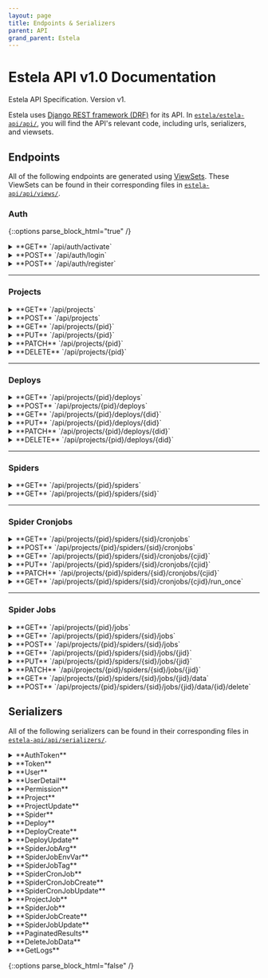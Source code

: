 ```yaml
---
layout: page
title: Endpoints & Serializers
parent: API
grand_parent: Estela
---
```


# Estela API v1.0 Documentation
Estela API Specification. Version v1.

Estela uses [Django REST framework (DRF)](https://www.django-rest-framework.org/) for its API.
In [`estela/estela-api/api/`](https://github.com/bitmakerla/estela/tree/main/estela-api/api/),
you will find the API's relevant code, including urls, serializers, and viewsets.

## Endpoints

All of the following endpoints are generated using [ViewSets](https://www.django-rest-framework.org/api-guide/viewsets/).
These ViewSets can be found in their corresponding files in [`estela-api/api/views/`](https://github.com/bitmakerla/estela/tree/main/estela-api/api/views).

### Auth

{::options parse_block_html="true" /}

<details>
<summary markdown="span">**GET** `/api/auth/activate`</summary>

#### **Description**
Activate a newly registered account.

##### Responses

| Code | Schema |
| ---- | ------ |
| 200 | [AuthToken](#authtoken) |

</details>

<details>
<summary markdown="span">**POST** `/api/auth/login`</summary>

#### **Description**
Login.

##### **Parameters**

| Name | Located in | Required | Schema |
| ---- | ---------- | -------- | ---- |
| data | body | Yes | [AuthToken](#authtoken) |

##### **Responses**

| Code | Schema |
| ---- | ------ |
| 200 | [Token](#token) |

</details>

<details>
<summary markdown="span">**POST** `/api/auth/register`</summary>

#### **Description**
Register.

#### **Method:** POST

##### **Parameters**

| Name | Located in | Required | Schema |
| ---- | ---------- | -------- | ---- |
| data | body | Yes | [User](#user) |

##### **Responses**

| Code | Schema |
| ---- | ------ |
| 200 | [Token](#token) |

</details>

---

### Projects

<details>
<summary markdown="span">**GET** `/api/projects`</summary>

#### **Description**
List projects.

#### **Method:** GET

##### **Parameters**

| Name | Located in | Description | Required | Schema |
| ---- | ---------- | ----------- | -------- | ---- |
| page | query | A page number within the paginated result set. | No | integer |
| page_size | query | Number of results to return per page. | No | integer |

##### **Responses**

| Code | Schema |
| ---- | ------ |
| 200 | [PaginatedResults](#paginatedresults)[[Project](#project)] |

</details>

<details>
<summary markdown="span">**POST** `/api/projects`</summary>

#### **Description**
Create project.

#### **Method:** POST

##### **Parameters**

| Name | Located in | Required | Schema |
| ---- | ---------- | -------- | ---- |
| data | body | Yes | [Project](#project) |

##### **Responses**

| Code | Schema |
| ---- | ------ |
| 201 | [Project](#project) |

</details>

<details>
<summary markdown="span">**GET** `/api/projects/{pid}`</summary>

#### **Description**
Get project.

#### **Method:** GET

##### **Parameters**

| Name | Located in | Required | Schema |
| ---- | ---------- | -------- | ---- |
| pid | path | Yes | string |

##### **Responses**

| Code | Schema |
| ---- | ------ |
| 200 | [Project](#project) |

</details>

<details>
<summary markdown="span">**PUT** `/api/projects/{pid}`</summary>

#### **Description**
Update project.

#### **Method:** PUT

Update Project information

##### **Parameters**

| Name | Located in | Required | Schema |
| ---- | ---------- | -------- | ---- |
| pid | path | Yes | string |
| data | body | Yes | [ProjectUpdate](#projectupdate) |

##### **Responses**

| Code | Schema |
| ---- | ------ |
| 200 | [ProjectUpdate](#projectupdate) |

</details>

<details>
<summary markdown="span">**PATCH** `/api/projects/{pid}`</summary>

#### **Description**
Partial update project.

#### **Method:** PATCH

##### **Parameters**

| Name | Located in | Required | Schema |
| ---- | ---------- | -------- | ---- |
| pid | path | Yes | string |
| data | body | Yes | [Project](#project) |

##### **Responses**

| Code | Schema |
| ---- | ------ |
| 200 | [Project](#project) |

</details>

<details>
<summary markdown="span">**DELETE** `/api/projects/{pid}`</summary>

#### **Description**
Delete project.

#### **Method:** DELETE

##### **Parameters**

| Name | Located in | Required | Schema |
| ---- | ---------- | -------- | ---- |
| pid | path | Yes | string |

##### **Responses**

| Code |
| ---- |
| 204 |

</details>

---

### Deploys

<details>
<summary markdown="span">**GET** `/api/projects/{pid}/deploys`</summary>

#### **Description**
List project deploys.

#### **Method:** GET

##### **Parameters**

| Name | Located in | Description | Required | Schema |
| ---- | ---------- | ----------- | -------- | ---- |
| pid | path |  | Yes | string |
| page | query | A page number within the paginated result set. | No | integer |
| page_size | query | Number of results to return per page. | No | integer |

##### **Responses**

| Code | Schema |
| ---- | ------ |
| 200 | [PaginatedResults](#paginatedresults)[[Deploy](#deploy)] |

</details>

<details>
<summary markdown="span">**POST** `/api/projects/{pid}/deploys`</summary>

#### **Description**
Create project deploy.

#### **Method:** POST

Create a new Deploy

##### **Parameters**

| Name | Located in | Required | Schema |
| ---- | ---------- | -------- | ---- |
| pid | path | Yes | string |
| data | body | Yes | [DeployCreate](#deploycreate) |

##### **Responses**

| Code | Schema |
| ---- | ------ |
| 201 | [DeployCreate](#deploycreate) |

</details>

<details>
<summary markdown="span">**GET** `/api/projects/{pid}/deploys/{did}`</summary>

#### **Description**
Create project deploy.

#### **Method:** GET

##### **Parameters**

| Name | Located in | Description | Required | Schema |
| ---- | ---------- | ----------- | -------- | ---- |
| did | path | A unique integer value identifying this deploy. | Yes | integer |
| pid | path |  | Yes | string |

##### **Responses**

| Code | Schema |
| ---- | ------ |
| 200 | [Deploy](#deploy) |

</details>

<details>
<summary markdown="span">**PUT** `/api/projects/{pid}/deploys/{did}`</summary>

#### **Description**
Update project deploy.

#### **Method:** PUT

##### **Parameters**

| Name | Located in | Description | Required | Schema |
| ---- | ---------- | ----------- | -------- | ---- |
| did | path | A unique integer value identifying this deploy. | Yes | integer |
| pid | path |  | Yes | string |
| data | body |  | Yes | [DeployUpdate](#deployupdate) |

##### **Responses**

| Code | Schema |
| ---- | ------ |
| 200 | [DeployUpdate](#deployupdate) |

</details>

<details>
<summary markdown="span">**PATCH** `/api/projects/{pid}/deploys/{did}`</summary>

#### **Description**
Partial update project deploy.

#### **Method:** PATCH

##### **Parameters**

| Name | Located in | Description | Required | Schema |
| ---- | ---------- | ----------- | -------- | ---- |
| did | path | A unique integer value identifying this deploy. | Yes | integer |
| pid | path |  | Yes | string |
| data | body |  | Yes | [Deploy](#deploy) |

##### **Responses**

| Code | Schema |
| ---- | ------ |
| 200 | [Deploy](#deploy) |

</details>

<details>
<summary markdown="span">**DELETE** `/api/projects/{pid}/deploys/{did}`</summary>

#### **Description**
Delete project deploy.

#### **Method:** DELETE

##### **Parameters**

| Name | Located in | Description | Required | Schema |
| ---- | ---------- | ----------- | -------- | ---- |
| did | path | A unique integer value identifying this deploy. | Yes | integer |
| pid | path |  | Yes | string |

##### **Responses**

| Code |
| ---- |
| 204 |

</details>

---

### Spiders

<details>
<summary markdown="span">**GET** `/api/projects/{pid}/spiders`</summary>

#### **Description**
List project spiders.

#### **Method:** GET

##### **Parameters**

| Name | Located in | Description | Required | Schema |
| ---- | ---------- | ----------- | -------- | ---- |
| pid | path |  | Yes | string |
| page | query | A page number within the paginated result set. | No | integer |
| page_size | query | Number of results to return per page. | No | integer |

##### **Responses**

| Code | Schema |
| ---- | ------ |
| 200 | [PaginatedResults](#paginatedresults)[[Spider](#spider)] |

</details>

<details>
<summary markdown="span">**GET** `/api/projects/{pid}/spiders/{sid}`</summary>

#### **Description**
Get project spider.

#### **Method:** GET

##### **Parameters**

| Name | Located in | Required | Schema |
| ---- | ---------- | -------- | ---- |
| pid | path | Yes | string |
| sid | path | Yes | string |

##### **Responses**

| Code | Schema |
| ---- | ------ |
| 200 | [Spider](#spider) |

</details>

---

### Spider Cronjobs

<details>
<summary markdown="span">**GET** `/api/projects/{pid}/spiders/{sid}/cronjobs`</summary>

#### **Description**
List spider cronjobs.

#### **Method:** GET

##### **Parameters**

| Name | Located in | Description | Required | Schema |
| ---- | ---------- | ----------- | -------- | ---- |
| pid | path |  | Yes | string |
| sid | path |  | Yes | string |
| tag | query | Cronjob tag. | No | string |
| page | query | A page number within the paginated result set. | No | integer |
| page_size | query | Number of results to return per page. | No | integer |

##### **Responses**

| Code | Schema |
| ---- | ------ |
| 200 | [PaginatedResults](#paginatedresults)[[SpiderCronjob](#spidercronjob)] |

</details>

<details>
<summary markdown="span">**POST** `/api/projects/{pid}/spiders/{sid}/cronjobs`</summary>

#### **Description**
Create spider cronjob.

#### **Method:** POST

##### **Parameters**

| Name | Located in | Required | Schema |
| ---- | ---------- | -------- | ---- |
| pid | path | Yes | string |
| sid | path | Yes | string |
| data | body | Yes | [SpiderCronJobCreate](#spidercronjobcreate) |

##### **Responses**

| Code | Schema |
| ---- | ------ |
| 201 | [SpiderCronJobCreate](#spidercronjobcreate) |

</details>

<details>
<summary markdown="span">**GET** `/api/projects/{pid}/spiders/{sid}/cronjobs/{cjid}`</summary>

#### **Description**
Get spider cronjob.

#### **Method:** GET

##### **Parameters**

| Name | Located in | Required | Schema |
| ---- | ---------- | -------- | ---- |
| cjid | path | Yes | string |
| pid | path | Yes | string |
| sid | path | Yes | string |

##### **Responses**

| Code | Schema |
| ---- | ------ |
| 200 | [SpiderCronJob](#spidercronjob) |

</details>

<details>
<summary markdown="span">**PUT** `/api/projects/{pid}/spiders/{sid}/cronjobs/{cjid}`</summary>

#### **Description**
Update spider cronjob.

#### **Method:** PUT

##### **Parameters**

| Name | Located in | Required | Schema |
| ---- | ---------- | -------- | ---- |
| cjid | path | Yes | string |
| pid | path | Yes | string |
| sid | path | Yes | string |
| data | body | Yes | [SpiderCronJobUpdate](#spidercronjobupdate) |

##### **Responses**

| Code | Schema |
| ---- | ------ |
| 200 | [SpiderCronJobUpdate](#spidercronjobupdate) |

</details>

<details>
<summary markdown="span">**PATCH** `/api/projects/{pid}/spiders/{sid}/cronjobs/{cjid}`</summary>

#### **Description**
Partial update spider cronjob.

#### **Method:** PATCH

##### **Parameters**

| Name | Located in | Required | Schema |
| ---- | ---------- | -------- | ---- |
| cjid | path | Yes | string |
| pid | path | Yes | string |
| sid | path | Yes | string |
| data | body | Yes | [SpiderCronJob](#spidercronjob) |

##### **Responses**

| Code | Schema |
| ---- | ------ |
| 200 | [SpiderCronJob](#spidercronjob) |

</details>

<details>
<summary markdown="span">**GET** `/api/projects/{pid}/spiders/{sid}/cronjobs/{cjid}/run_once`</summary>

#### **Description**
Run a single job using the configuration of an existing cronjob.

#### **Method:** PATCH

##### **Parameters**

| Name | Located in | Required | Schema |
| ---- | ---------- | -------- | ---- |
| cjid | path | Yes | string |
| pid | path | Yes | string |
| sid | path | Yes | string |

##### **Responses**

| Code | Schema |
| ---- | ------ |
| 200 | [SpiderCronJob](#spidercronjob) |

</details>

---

### Spider Jobs

<details>
<summary markdown="span">**GET** `/api/projects/{pid}/jobs`</summary>

#### **Description**
List the jobs of a specific project. This will list the jobs by creation date,
independently of what spider they belong to.

#### **Method:** GET

##### **Parameters**

| Name | Located in | Description | Required | Schema |
| ---- | ---------- | ----------- | -------- | ---- |
| pid | path |  | Yes | string |
| page | query | DataPaginated. | No | number |
| page_size | query | DataPaginated. | No | number |

##### **Responses**

| Code | Schema |
| ---- | ------ |
| 200 | [ProjectJob](#projectjob) |

</details>

<details>
<summary markdown="span">**GET** `/api/projects/{pid}/spiders/{sid}/jobs`</summary>

#### **Description**
List spider jobs.

#### **Method:** GET

##### **Parameters**

| Name | Located in | Description | Required | Schema |
| ---- | ---------- | ----------- | -------- | ---- |
| pid | path |  | Yes | string |
| sid | path |  | Yes | string |
| cronjob | query | Cronjob | No | number |
| status | query | Job status | No | string |
| tag | query | Job tag | No | string |
| page | query | A page number within the paginated result set. | No | integer |
| page_size | query | Number of results to return per page. | No | integer |

##### **Responses**

| Code | Schema |
| ---- | ------ |
| 200 | [PaginatedResults](#paginatedresults)[[SpiderJob](#spiderjob)] |

</details>

<details>
<summary markdown="span">**POST** `/api/projects/{pid}/spiders/{sid}/jobs`</summary>

#### **Description**
Create spider job.

#### **Method:** POST

##### **Parameters**

| Name | Located in | Required | Schema |
| ---- | ---------- | -------- | ---- |
| pid | path | Yes | string |
| sid | path | Yes | string |
| data | body | Yes | [SpiderJobCreate](#spiderjobcreate) |
| async | query | No | boolean |

##### **Responses**

| Code | Schema |
| ---- | ------ |
| 201 | [SpiderJobCreate](#spiderjobcreate) |

</details>

<details>
<summary markdown="span">**GET** `/api/projects/{pid}/spiders/{sid}/jobs/{jid}`</summary>

#### **Description**
Get spider job.

#### **Method:** GET

##### **Parameters**

| Name | Located in | Description | Required | Schema |
| ---- | ---------- | ----------- | -------- | ---- |
| jid | path | A unique integer value identifying this spider job. | Yes | integer |
| pid | path |  | Yes | string |
| sid | path |  | Yes | string |

##### **Responses**

| Code | Schema |
| ---- | ------ |
| 200 | [SpiderJob](#spiderjob) |

</details>

<details>
<summary markdown="span">**PUT** `/api/projects/{pid}/spiders/{sid}/jobs/{jid}`</summary>

#### **Description**
Update spider job.

#### **Method:** PUT

##### **Parameters**

| Name | Located in | Description | Required | Schema |
| ---- | ---------- | ----------- | -------- | ---- |
| jid | path | A unique integer value identifying this spider job. | Yes | integer |
| pid | path |  | Yes | string |
| sid | path |  | Yes | string |
| data | body |  | Yes | [SpiderJobUpdate](#spiderjobupdate) |

##### **Responses**

| Code | Schema |
| ---- | ------ |
| 200 | [SpiderJobUpdate](#spiderjobupdate) |

</details>

<details>
<summary markdown="span">**PATCH** `/api/projects/{pid}/spiders/{sid}/jobs/{jid}`</summary>

#### **Description**
Partial update spider job.

#### **Method:** PATCH

##### **Parameters**

| Name | Located in | Description | Required | Schema |
| ---- | ---------- | ----------- | -------- | ---- |
| jid | path | A unique integer value identifying this spider job. | Yes | integer |
| pid | path |  | Yes | string |
| sid | path |  | Yes | string |
| data | body |  | Yes | [SpiderJob](#spiderjob) |

##### **Responses**

| Code | Schema |
| ---- | ------ |
| 200 | [SpiderJob](#spiderjob) |

</details>

<details>
<summary markdown="span">**GET** `/api/projects/{pid}/spiders/{sid}/jobs/{jid}/data`</summary>

#### **Description**
Get job data.

#### **Method:** GET

##### **Parameters**

| Name | Located in | Description | Required | Schema |
| ---- | ---------- | ----------- | -------- | ---- |
| jid | path |  | Yes | string |
| pid | path |  | Yes | string |
| sid | path |  | Yes | string |
| page | query | A page number within the paginated result set. | No | integer |
| page_size | query | Number of results to return per page. | No | integer |
| type | query | Spider job data type. | No | string |

##### **Responses**

| Code | Schema |
| ---- | ------ |
| 200 | [PaginatedResults](#paginatedresults)[] |

</details>

<details>
<summary markdown="span">**POST** `/api/projects/{pid}/spiders/{sid}/jobs/{jid}/data/{id}/delete`</summary>

#### **Description**
Delete job data.

#### **Method:** GET

##### **Parameters**

| Name | Located in | Required | Schema |
| ---- | ---------- | -------- | ---- |
| id | path | Yes | string |
| jid | path | Yes | string |
| pid | path | Yes | string |
| sid | path | Yes | string |

##### **Responses**

| Code | Schema |
| ---- | ------ |
| 200 | [DeleteJobData](#deletejobdata) |

</details>

## Serializers

All of the following serializers can be found in their corresponding files
in [`estela-api/api/serializers/`](https://github.com/bitmakerla/estela/tree/main/estela-api/api/serializers).

<details>
<summary markdown="span" id="authtoken">**AuthToken**</summary>

| Name | Type | Required |
| ---- | ---- | -------- |
| username | string | Yes |
| password | string | Yes |

</details>

<details>
<summary markdown="span" id="token">**Token**</summary>

| Name | Type | Required |
| ---- | ---- | -------- |
| user | string | No |
| key | string | Yes |

</details>

<details>
<summary markdown="span" id="user">**User**</summary>

| Name | Type | Description | Required |
| ---- | ---- | ----------- | -------- |
| id | integer |  | No |
| email | string (email) |  | No |
| username | string | Required. 150 characters or fewer. Letters, digits and @/./+/-/_ only. | Yes |
| password | string |  | Yes |

</details>

<details>
<summary markdown="span" id="userdetail">**UserDetail**</summary>

| Name | Type | Description | Required |
| ---- | ---- | ----------- | -------- |
| username | string | Required. 150 characters or fewer. Letters, digits and @/./+/-/_ only. | Yes |
| email | string (email) |  | No |

</details>

<details>
<summary markdown="span" id="permission">**Permission**</summary>

| Name | Type | Description | Required |
| ---- | ---- | ----------- | -------- |
| user | [UserDetail](#userdetail) |  | No |
| permission | string | _Enum:_ `"EDITOR"`, `"VIEWER"`, `"OWNER"` | No |

</details>

<details>
<summary markdown="span" id="project">**Project**</summary>

| Name | Type | Required |
| ---- | ---- | -------- |
| pid | string (uuid) | No |
| name | string | Yes |
| container_image | string | No |
| users | [ [Permission](#permission) ] | No |

</details>

<details>
<summary markdown="span" id="projectupdate">**ProjectUpdate**</summary>

| Name | Type | Description | Required |
| ---- | ---- | ----------- | -------- |
| pid | string (uuid) |  | No |
| name | string |  | Yes |
| users | [ [UserDetail](#userdetail) ] |  | No |
| email | string (email) |  | No |
| action | string | _Enum:_ `"remove"`, `"add"` | No |
| permission | string | _Enum:_ `"EDITOR"`, `"VIEWER"` | No |

</details>

<details>
<summary markdown="span" id="spider">**Spider**</summary>

| Name | Type | Required |
| ---- | ---- | -------- |
| sid | integer | No |
| name | string | Yes |
| project | string (uuid) | Yes |

</details>

<details>
<summary markdown="span" id="deploy">**Deploy**</summary>

| Name | Type | Description | Required |
| ---- | ---- | ----------- | -------- |
| did | integer |  | No |
| project | string (uuid) |  | Yes |
| user | [UserDetail](#userdetail) |  | Yes |
| status | string | _Enum:_ `"SUCCESS"`, `"BUILDING"`, `"FAILURE"`, `"CANCELED"` | No |
| spiders | [ [Spider](#spider) ] |  | No |
| created | dateTime |  | No |

</details>

<details>
<summary markdown="span" id="deploycreate">**DeployCreate**</summary>

| Name | Type | Description | Required |
| ---- | ---- | ----------- | -------- |
| did | integer |  | No |
| status | string | _Enum:_ `"SUCCESS"`, `"BUILDING"`, `"FAILURE"`, `"CANCELED"` | No |
| created | dateTime |  | No |
| project_zip | string (uri) |  | No |

</details>

<details>
<summary markdown="span" id="deployupdate">**DeployUpdate**</summary>

| Name | Type | Description | Required |
| ---- | ---- | ----------- | -------- |
| did | integer |  | No |
| status | string | _Enum:_ `"SUCCESS"`, `"BUILDING"`, `"FAILURE"`, `"CANCELED"` | No |
| spiders_names | [ string ] |  | No |

</details>

<details>
<summary markdown="span" id="spiderjobarg">**SpiderJobArg**</summary>

| Name | Type | Required |
| ---- | ---- | -------- |
| name | string | Yes |
| value | string | Yes |

</details>

<details>
<summary markdown="span" id="spiderjobenvvar">**SpiderJobEnvVar**</summary>

| Name | Type | Required |
| ---- | ---- | -------- |
| name | string | Yes |
| value | string | Yes |

</details>

<details>
<summary markdown="span" id="spiderjobtag">**SpiderJobTag**</summary>

| Name | Type | Required |
| ---- | ---- | -------- |
| name | string | Yes |

</details>

<details>
<summary markdown="span" id="spidercronjob">**SpiderCronJob**</summary>

| Name | Type | Description | Required |
| ---- | ---- | ----------- | -------- |
| cjid | integer |  | No |
| spider | integer |  | Yes |
| created | dateTime |  | No |
| name | string |  | No |
| cargs | [ [SpiderJobArg](#spiderjobarg) ] |  | No |
| cenv_vars | [ [SpiderJobEnvVar](#spiderjobenvvar) ] |  | No |
| ctags | [ [SpiderJobTag](#spiderjobtag) ] |  | No |
| schedule | string |  | No |
| status | string | _Enum:_ `"ACTIVE"`, `"DISABLED"` | No |
| unique_collection | boolean |  | No |

</details>

<details>
<summary markdown="span" id="spidercronjobcreate">**SpiderCronJobCreate**</summary>

| Name | Type | Required |
| ---- | ---- | -------- |
| cjid | integer | No |
| name | string | No |
| cargs | [ [SpiderJobArg](#spiderjobarg) ] | No |
| cenv_vars | [ [SpiderJobEnvVar](#spiderjobenvvar) ] | No |
| ctags | [ [SpiderJobTag](#spiderjobtag) ] | No |
| schedule | string | No |
| unique_collection | boolean | No |

</details>

<details>
<summary markdown="span" id="spidercronjobupdate">**SpiderCronJobUpdate**</summary>

| Name | Type | Description | Required |
| ---- | ---- | ----------- | -------- |
| cjid | integer |  | No |
| status | string | _Enum:_ `"ACTIVE"`, `"DISABLED"` | No |
| schedule | string |  | No |
| unique_collection | boolean |  | No |

</details>

<details>
<summary markdown="span" id="projectjob">**ProjectJob**</summary>

| Name | Type | Required |
| ---- | ---- | -------- |
| results | [SpiderJob](#spiderjob) | Yes |
| count | integer | Yes |

</details>

<details>
<summary markdown="span" id="spiderjob">**SpiderJob**</summary>

| Name | Type | Required |
| ---- | ---- | -------- |
| jid | integer | No |
| spider | integer | Yes |
| created | dateTime | No |
| name | string | No |
| args | [ [SpiderJobArg](#spiderjobarg) ] | No |
| env_vars | [ [SpiderJobEnvVar](#spiderjobenvvar) ] | No |
| tags | [ [SpiderJobTag](#spiderjobtag) ] | No |
| job_status | string | No |
| cronjob | integer | No |

</details>

<details>
<summary markdown="span" id="spiderjobcreate">**SpiderJobCreate**</summary>

| Name | Type | Required |
| ---- | ---- | -------- |
| jid | integer | No |
| name | string | No |
| args | [ [SpiderJobArg](#spiderjobarg) ] | No |
| env_vars | [ [SpiderJobEnvVar](#spiderjobenvvar) ] | No |
| tags | [ [SpiderJobTag](#spiderjobtag) ] | No |
| job_status | string | No |
| cronjob | integer | No |

</details>

<details>
<summary markdown="span" id="spiderjobupdate">**SpiderJobUpdate**</summary>

| Name | Type | Description | Required |
| ---- | ---- | ----------- | -------- |
| jid | integer |  | No |
| status | string | _Enum:_ `"IN_QUEUE"`, `"WAITING"`, `"RUNNING"`, `"STOPPED"`, `"INCOMPLETE"`, `"CANCELLED"`, `"COMPLETED"`, `"ERROR"` | No |

</details>

<details>
<summary markdown="span" id="paginatedresults">**PaginatedResults**</summary>

| Name | Type | Description | Required |
| ---- | ---- | ----------- | -------- |
| count | integer |  | Yes |
| next | string($uri) |  | No |
| previous | string($uri) |  | No |
| results | [object] | The type of this attribute will vary throughout the documentation. This is an array of objects, depending on what object is being queried. | yes |

</details>

<details>
<summary markdown="span" id="deletejobdata">**DeleteJobData**</summary>

| Name | Type | Required |
| ---- | ---- | -------- |
| count | integer | Yes |

</details>

<details>
<summary markdown="span" id="getlogs">**GetLogs**</summary>

| Name | Type | Required |
| ---- | ---- | -------- |
| logs | [ string ] | Yes |
| count | integer | Yes |

</details>

{::options parse_block_html="false" /}

